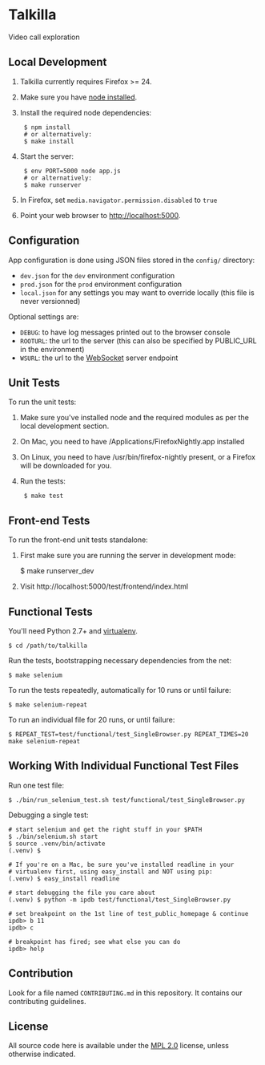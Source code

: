 Talkilla
========

Video call exploration

Local Development
-----------------

1. Talkilla currently requires Firefox >= 24.

2. Make sure you have [node installed](http://nodejs.org/).

3. Install the required node dependencies:

        $ npm install
        # or alternatively:
        $ make install

4. Start the server:

        $ env PORT=5000 node app.js
        # or alternatively:
        $ make runserver

5. In Firefox, set `media.navigator.permission.disabled` to `true`

6. Point your web browser to [http://localhost:5000](http://localhost:5000).


Configuration
-------------

App configuration is done using JSON files stored in the `config/` directory:

- `dev.json` for the `dev` environment configuration
- `prod.json` for the `prod` environment configuration
- `local.json` for any settings you may want to override locally
  (this file is never versionned)

Optional settings are:

- `DEBUG`: to have log messages printed out to the browser console
- `ROOTURL`: the url to the server (this can also be specified by PUBLIC_URL in the environment)
- `WSURL`: the url to the [WebSocket](http://www.websocket.org/) server endpoint

Unit Tests
----------

To run the unit tests:

1. Make sure you've installed node and the required modules as per the local development section.

2. On Mac, you need to have /Applications/FirefoxNightly.app installed

3. On Linux, you need to have /usr/bin/firefox-nightly present, or a Firefox will be downloaded for you.

4. Run the tests:

        $ make test


Front-end Tests
---------------

To run the front-end unit tests standalone:

1. First make sure you are running the server in development mode:

    $ make runserver_dev

2. Visit http://localhost:5000/test/frontend/index.html


Functional Tests
----------------

You'll need Python 2.7+ and
[virtualenv](https://pypi.python.org/pypi/virtualenv).

    $ cd /path/to/talkilla

Run the tests, bootstrapping necessary dependencies from the net:

    $ make selenium

To run the tests repeatedly, automatically for 10 runs or until failure:

    $ make selenium-repeat

To run an individual file for 20 runs, or until failure:

    $ REPEAT_TEST=test/functional/test_SingleBrowser.py REPEAT_TIMES=20 make selenium-repeat

Working With Individual Functional Test Files
---------------------------------------------

Run one test file:

    $ ./bin/run_selenium_test.sh test/functional/test_SingleBrowser.py

Debugging a single test:

    # start selenium and get the right stuff in your $PATH
    $ ./bin/selenium.sh start
    $ source .venv/bin/activate
    (.venv) $

    # If you're on a Mac, be sure you've installed readline in your
    # virtualenv first, using easy_install and NOT using pip:
    (.venv) $ easy_install readline

    # start debugging the file you care about
    (.venv) $ python -m ipdb test/functional/test_SingleBrowser.py

    # set breakpoint on the 1st line of test_public_homepage & continue
    ipdb> b 11
    ipdb> c

    # breakpoint has fired; see what else you can do
    ipdb> help


Contribution
------------

Look for a file named `CONTRIBUTING.md` in this repository. It
contains our contributing guidelines.

License
-------

All source code here is available under the
[MPL 2.0](https://mozilla.org/MPL/2.0/) license, unless otherwise
indicated.
